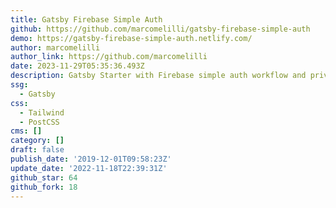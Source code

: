 ```yaml
---
title: Gatsby Firebase Simple Auth
github: https://github.com/marcomelilli/gatsby-firebase-simple-auth
demo: https://gatsby-firebase-simple-auth.netlify.com/
author: marcomelilli
author_link: https://github.com/marcomelilli
date: 2023-11-29T05:35:36.493Z
description: Gatsby Starter with Firebase simple auth workflow and private routes
ssg:
  - Gatsby
css:
  - Tailwind
  - PostCSS
cms: []
category: []
draft: false
publish_date: '2019-12-01T09:58:23Z'
update_date: '2022-11-18T22:39:31Z'
github_star: 64
github_fork: 18
---
```

